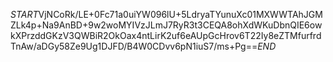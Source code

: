 $START$VjNCoRk/LE+0Fc71a0uiYW096lU+5LdryaTYunuXc01MXWWTAhJGMZLk4p+Na9AnBD+9w2woMYIVzJLmJ7RyR3t3CEQA8ohXdWKuDbnQIE6owkXPrzddGKzV3QWBiR2OkOax4ntLirK2uf6eAUpGcHrov6T22Iy8eZTMfurfrdTnAw/aDGy58Ze9Ug1DJFD/B4W0CDvv6pN1iuS7/ms+Pg==$END$